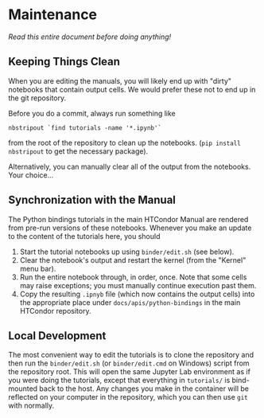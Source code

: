 # Maintenance

*Read this entire document before doing anything!*

## Keeping Things Clean

When you are editing the manuals, you will likely end up with "dirty" notebooks
that contain output cells. We would prefer these not to end up in the git repository.

Before you do a commit, always run something like 
```
nbstripout `find tutorials -name '*.ipynb'`
```
from the root of the repository to clean up the notebooks.
(`pip install nbstripout` to get the necessary package).

Alternatively, you can manually clear all of the output from the notebooks.
Your choice...

## Synchronization with the Manual

The Python bindings tutorials in the main HTCondor Manual are rendered from 
pre-run versions of these notebooks.
Whenever you make an update to the content of the tutorials here, you should

1. Start the tutorial notebooks up using `binder/edit.sh` (see below).
1. Clear the notebook's output and restart the kernel (from the "Kernel" menu bar).
1. Run the entire notebook through, in order, once. 
   Note that some cells may raise exceptions; you must manually continue execution past them.
1. Copy the resulting `.ipnyb` file (which now contains the output cells) into 
   the appropriate place under `docs/apis/python-bindings` in the main HTCondor repository.

## Local Development

The most convenient way to edit the tutorials is to clone the repository and then
run the `binder/edit.sh` (or `binder/edit.cmd` on Windows) script from the repository root.
This will open the same Jupyter Lab environment as if you were doing the tutorials,
except that everything in `tutorials/` is bind-mounted back to the host.
Any changes you make in the container will be reflected on your computer in the repository,
which you can then use `git` with normally.
